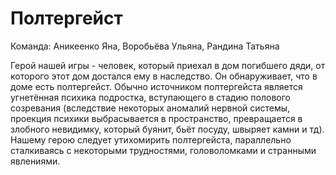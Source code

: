 # Полтергейст

Команда: Аникеенко Яна, Воробьёва Ульяна, Рандина Татьяна

Герой нашей игры - человек, который приехал в дом погибшего дяди, от которого этот дом достался ему в наследство. Он обнаруживает, что в доме есть полтергейст. Обычно источником полтергейста является угнетённая психика подростка, вступающего в стадию полового созревания (вследствие некоторых аномалий нервной системы, проекция психики выбрасывается в пространство, превращается в злобного невидимку, который буянит, бьёт посуду, швыряет камни и тд). Нашему герою следует утихомирить полтергейста, параллельно сталкиваясь с некоторыми трудностями, головоломками и странными явлениями.



